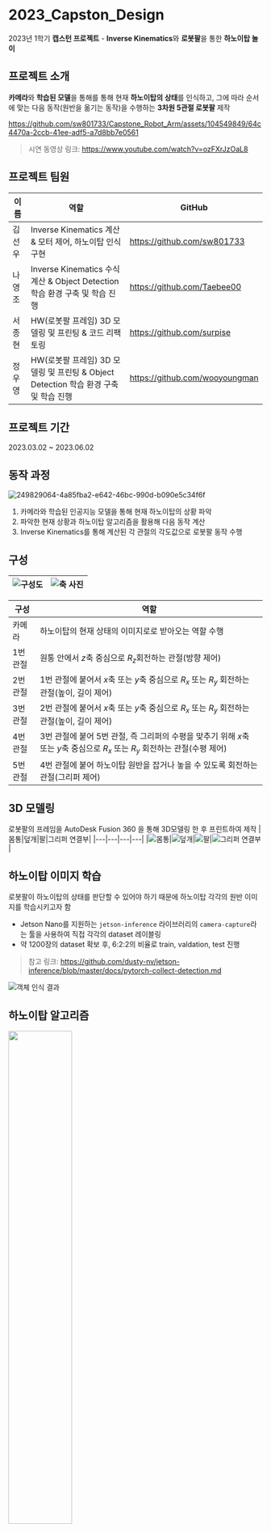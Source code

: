 # 2023_Capston_Design

2023년 1학기 **캡스턴 프로젝트** - **Inverse Kinematics**와 **로봇팔**을 통한 **하노이탑 놀이**

## 프로젝트 소개
**카메라**와 **학습된 모델**을 통해를 통해 현재 **하노이탑의 상태**를 인식하고, 그에 따라 순서에 맞는 다음 동작(원반을 옮기는 동작)을 수행하는 **3차원 5관절 로봇팔** 제작

https://github.com/sw801733/Capstone_Robot_Arm/assets/104549849/64c4470a-2ccb-41ee-adf5-a7d8bb7e0561

> 시연 동영상 링크: https://www.youtube.com/watch?v=ozFXrJzOaL8

## 프로젝트 팀원
|이름|역할|GitHub|
|---|---|---|
|김선우|Inverse Kinematics 계산 & 모터 제어, 하노이탑 인식 구현 |https://github.com/sw801733|
|나영조|Inverse Kinematics 수식 계산 & Object Detection 학습 환경 구축 및 학습 진행|https://github.com/Taebee00|
|서종현|HW(로봇팔 프레임) 3D 모델링 및 프린팅 & 코드 리팩토링|https://github.com/surpise|
|정우영|HW(로봇팔 프레임) 3D 모델링 및 프린팅 & Object Detection 학습 환경 구축 및 학습 진행|https://github.com/wooyoungman|

## 프로젝트 기간
2023.03.02 ~ 2023.06.02

## 동작 과정

![249829064-4a85fba2-e642-46bc-990d-b090e5c34f6f](https://github.com/sw801733/Capstone_Robot_Arm/assets/104549849/f1d231e2-db79-4d19-9bfe-bcb6e114e8a2)

1. 카메라와 학습된 인공지능 모델을 통해 현재 하노이탑의 상황 파악
2. 파악한 현재 상황과 하노이탑 알고리즘을 활용해 다음 동작 계산
3. Inverse Kinematics를 통해 계산된 각 관절의 각도값으로 로봇팔 동작 수행

## 구성
|![구성도](https://github.com/sw801733/Capstone_Robot_Arm/assets/104549849/54f39c26-561d-4bb8-8ad7-1f2cf02f4414)|![축 사진](https://github.com/sw801733/Capstone_Robot_Arm/assets/104549849/9737f79b-d4ae-4c01-8cd7-8b832110e7e6)|
|---|---|

|구성|역할|
|---|---|
|카메라|하노이탑의 현재 상태의 이미지로로 받아오는 역할 수행|
|1번 관절|원통 안에서 $z$축 중심으로 ${R_z}$회전하는 관절(방향 제어)|
|2번 관절|1번 관절에 붙어서 $x$축 또는 $y$축 중심으로 ${R_x}$ 또는 ${R_y}$ 회전하는 관절(높이, 길이 제어)|
|3번 관절|2번 관절에 붙어서 $x$축 또는 $y$축 중심으로 ${R_x}$ 또는 ${R_y}$ 회전하는 관절(높이, 길이 제어)|
|4번 관절|3번 관절에 붙어 5번 관절, 즉 그리퍼의 수평을 맞추기 위해 $x$축 또는 $y$축 중심으로 ${R_x}$ 또는 ${R_y}$ 회전하는 관절(수평 제어)
|5번 관절|4번 관절에 붙어 하노이탑 원반을 잡거나 놓을 수 있도록 회전하는 관절(그리퍼 제어)|

## 3D 모델링
로봇팔의 프레임을 AutoDesk Fusion 360 을 통해 3D모델링 한 후 프린트하여 제작
|몸통|덮개|팔|그리퍼 연결부|
|---|---|---|---|
|![몸통](https://github.com/Taebee00/Capstone_Robot_Arm/assets/104549849/62fd2d3c-c90a-48e5-b4e3-37f964f8c54f)|![덮개](https://github.com/Taebee00/Capstone_Robot_Arm/assets/104549849/3c022401-e23d-462e-888f-298aa8991bbb)|![팔](https://github.com/Taebee00/Capstone_Robot_Arm/assets/104549849/29357338-210e-4e22-abd9-18fda63e682c)|![그리퍼 연결부](https://github.com/Taebee00/Capstone_Robot_Arm/assets/104549849/ae1919b2-e7aa-497e-a86a-a75f768e23a9)|

## 하노이탑 이미지 학습
로봇팔이 하노이탑의 상태를 판단할 수 있어야 하기 때문에 하노이탑 각각의 원반 이미지를 학습시키고자 함
- Jetson Nano를 지원하는 `jetson-inference` 라이브러리의 `camera-capture`라는 툴을 사용하여 직접 각각의 dataset 레이블링
- 약 1200장의 dataset 확보 후, 6:2:2의 비율로 train, valdation, test 진행
> 참고 링크: https://github.com/dusty-nv/jetson-inference/blob/master/docs/pytorch-collect-detection.md

![객체 인식 결과](https://github.com/sw801733/Capstone_Robot_Arm/assets/104549849/ff9a5511-6ec0-4758-b436-e0740d8d210b)

## 하노이탑 알고리즘
<img src="https://github.com/sw801733/Capstone_Robot_Arm/assets/104549849/c9cb8214-5580-44db-9052-d326d1cd59cb)" width="50%" height="50%"/>
<br>
- 학습된 모델을 통해 모든 원반을 인식한 후, 각각의 원반의 위치 정보를 가져와서 하노이탑의 현재 상황 파악(원반 4개 기준 1~15단계)
- 현재 상황을 판단한 후, 재귀함수를 통해 하노이탑 알고리즘 수행

## Inverse Kinematics
로봇팔의 경우, 원하는 위치로 이동시키기 위해서는 각 관절의 각도를 알고 좌표를 계산하는 것(정기구학)이 아닌, 좌표가 주어졌을 때, 그에 맞는 각 관절의 각도를 계산하는**Inverse Kinematics(역기구학)**이 필요함 
> **Inverse Kinematics(역기구학)이란?**
역기구학이란 정기구학의 반대로, 관절을 가진 로봇을 원하는 좌표에 위치시키기 위해 관절의 각도를 조절하기 위한 학문을 말한다. 순기구학의 반대로, 순기구학은 관절의 각도에 따른 위치를 계산하는 것이고, 역기구학은 위치에 따른 관절의 각도를 계산하는 것이다.

- 1,2,3번 이렇게 3개의 관절을 통해 3차원 3관절 Inverse Kinematics를 계산하고, 계산한 값을 통해 4번 관절로 그리퍼의 수평을 맞춘다. 
- 2차원 2관절 Inverse Kinematics를 먼저 계산한 뒤, 그 결과를 활용하여 3차원 3관절 Inverse Kinematics를 계산하였다.

|2차원 2관절 Inverse Kinematics|3차원 3관절 Inverse Kinematics|
|---|---|
|![2차원 2관절](https://github.com/sw801733/Capstone_Robot_Arm/assets/104549849/cc449208-99a5-41a6-a564-286ea62717ce)|![3차원 3관절](https://github.com/sw801733/Capstone_Robot_Arm/assets/104549849/e7a3dda3-87f2-4621-95bd-0372d952a844)|
|**1. $\theta_2$ 구하기**<br>  - $cos$ 법칙 사용: $c^2=a^2+b^2-2ab{cos}C$<br>  - $(x^2+y^2)={l_1}^2+{l_2}^2-2l_1l_2cos(180-\theta_2)$<br>  - $cos(180-\theta_2)=-cos(\theta_2)$<br>  - $cos(\theta_2)=\frac{x^2+y^2-{l_1}^2-{l_2}^2}{2l_1l_2}$<br>  - $\theta_2=arccos(\frac{x^2+y^2-{l_1}^2-{l_2}^2}{2l_1l_2})$<br><br>**2. $\theta_1$ 구하기**<br>  - $sin$ 법칙 사용: $\frac{sinB}{b}=\frac{sin C}{c}$<br> - $\frac{sin\bar{\theta_1}}{l_2}=\frac{sin(180-\theta_2)}{\sqrt{x^2+y^2}}=\frac{sin(\theta_2)}{\sqrt{x^2+y^2}}$<br>  - $\bar{\theta_1}=arcsin(\frac{l_2sin(\theta_2)}{\sqrt{x^2+y^2}})$<br>  - $\theta_1=\bar{\theta_1}+\alpha$<br>  - $\alpha=arctan(\frac{y}{x})$<br>  - $\theta_1=arcsin(\frac{l_2sin(\theta_2)}{\sqrt{x^2+y^2}})+arctan(\frac{y}{x})$|**1. $\theta_0$ 구하기**<br>  - $tan(\theta_0)=\frac{y}{x}$<br>  - $\theta_0=arctan(\frac{y}{x})$<br><br>**2. $\theta_1,\theta_2$ 구하기**<br>2차원 좌표 $(\sqrt{x^2+y^2},z)$ 를 기준으로 2차원 2관절 Inverse Kinematics 진행<br>  - $\theta_2=arccos(\frac{x^2+y^2+z^2-l_1^2-l_2^2}{2l_1l_2})$<br>  - $\theta_1=arcsin(\frac{l_2*sin\theta_2}{x^2+y^2+z^2})+arctan(\frac{z}{\sqrt{x^2+y^2}})$|


